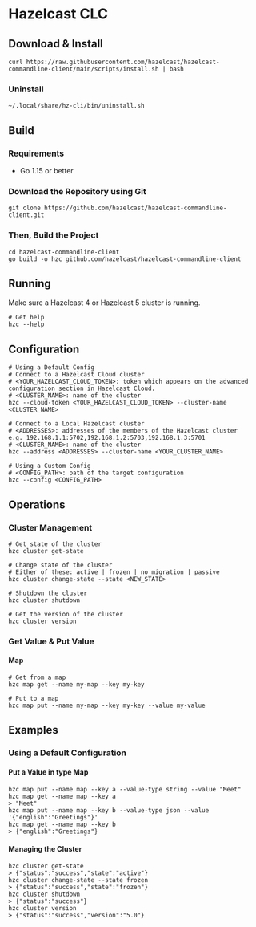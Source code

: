 # Hazelcast CLC

## Download & Install
```
curl https://raw.githubusercontent.com/hazelcast/hazelcast-commandline-client/main/scripts/install.sh | bash
```

### Uninstall
```
~/.local/share/hz-cli/bin/uninstall.sh
```

## Build
### Requirements
* Go 1.15 or better
### Download the Repository using Git
```
git clone https://github.com/hazelcast/hazelcast-commandline-client.git
```

### Then, Build the Project

```
cd hazelcast-commandline-client
go build -o hzc github.com/hazelcast/hazelcast-commandline-client
```

## Running

Make sure a Hazelcast 4 or Hazelcast 5 cluster is running.

```
# Get help
hzc --help
```

## Configuration
```
# Using a Default Config
# Connect to a Hazelcast Cloud cluster
# <YOUR_HAZELCAST_CLOUD_TOKEN>: token which appears on the advanced
configuration section in Hazelcast Cloud.
# <CLUSTER_NAME>: name of the cluster
hzc --cloud-token <YOUR_HAZELCAST_CLOUD_TOKEN> --cluster-name <CLUSTER_NAME>

# Connect to a Local Hazelcast cluster
# <ADDRESSES>: addresses of the members of the Hazelcast cluster
e.g. 192.168.1.1:5702,192.168.1.2:5703,192.168.1.3:5701
# <CLUSTER_NAME>: name of the cluster
hzc --address <ADDRESSES> --cluster-name <YOUR_CLUSTER_NAME>

# Using a Custom Config
# <CONFIG_PATH>: path of the target configuration
hzc --config <CONFIG_PATH>
```

## Operations

### Cluster Management
```
# Get state of the cluster
hzc cluster get-state

# Change state of the cluster
# Either of these: active | frozen | no_migration | passive
hzc cluster change-state --state <NEW_STATE>

# Shutdown the cluster
hzc cluster shutdown

# Get the version of the cluster
hzc cluster version
```

### Get Value & Put Value

#### Map

```
# Get from a map
hzc map get --name my-map --key my-key

# Put to a map
hzc map put --name my-map --key my-key --value my-value
```

## Examples

### Using a Default Configuration

#### Put a Value in type Map
```
hzc map put --name map --key a --value-type string --value "Meet"
hzc map get --name map --key a
> "Meet"
hzc map put --name map --key b --value-type json --value '{"english":"Greetings"}'
hzc map get --name map --key b
> {"english":"Greetings"}
```

#### Managing the Cluster
```
hzc cluster get-state
> {"status":"success","state":"active"}
hzc cluster change-state --state frozen
> {"status":"success","state":"frozen"}
hzc cluster shutdown
> {"status":"success"}
hzc cluster version
> {"status":"success","version":"5.0"}
```
